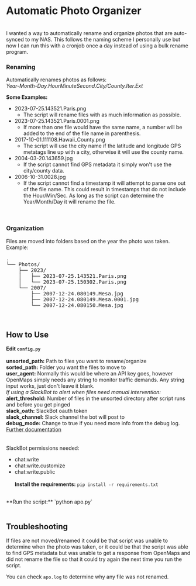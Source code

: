 # Automatic Photo Organizer
<br>
I wanted a way to automatically rename and organize photos that are auto-synced to my NAS. This follows the naming scheme I personally use but now I can run this with a cronjob once a day instead of using a bulk rename program. 

### Renaming
Automatically renames photos as follows:<br>
*Year-Month-Day.HourMinuteSecond.City/County.Iter.Ext*

**Some Examples:**<br>
- 2023-07-25.143521.Paris.png<br>
  - The script will rename files with as much information as possible.<br>
- 2023-07-25.143521.Paris.0001.png<br>
  - If more than one file would have the same name, a number will be added to the end of the file name in parenthesis. <br>
- 2017-10-01.111108.Hawaii_County.png<br> 
  - The script will use the city name if the latitude and longitude GPS metatags line up with a city, otherwise it will use the county name. <br>
- 2004-03-20.143659.jpg<br> 
  - If the script cannot find GPS metadata it simply won't use the city/county data. <br>
- 2006-10-31.0028.jpg<br>
  - If the script cannot find a timestamp it will attempt to parse one out of the file name. This could result in timestamps that do not include the Hour/Min/Sec. As long as the script can determine the Year/Month/Day it will rename the file. <br>
<br>

### Organization
Files are moved into folders based on the year the photo was taken.<br>
Example:
<pre>
.
└── Photos/
    ├── 2023/
    │   ├── 2023-07-25.143521.Paris.png
    │   └── 2023-07-25.150302.Paris.png
    └── 2007/
        ├── 2007-12-24.080149.Mesa.jpg 
        ├── 2007-12-24.080149.Mesa.0001.jpg
        └── 2007-12-24.080150.Mesa.jpg
</pre>
<br>

## How to Use
**Edit `config.py`**<br><br>
**unsorted_path:** Path to files you want to rename/organize<br>
**sorted_path:** Folder you want the files to move to<br>
**user_agent:** Normally this would be where an API key goes, however OpenMaps simply needs any string to monitor traffic demands.  Any string input works, just don't leave it blank.<br>
_If using a SlackBot to alert when files need manual intervention:_<br>
**alert_threshold:** Number of files in the unsorted directory after script runs and before you get pinged<br>
**slack_oath:** SlackBot oauth token<br>
**slack_channel:** Slack channel the bot will post to<br>
**debug_mode:** Change to true if you need more info from the debug log.  [Further documentation](https://geopy.readthedocs.io/en/stable/index.html?highlight=user_agent)<br>
<br><br>
SlackBot permissions needed:<br>
- chat:write
- chat:write.customize
- chat:write.public
<br><br>
**Install the requirements:** `pip install -r requirements.txt`<br>
<br>
**Run the script:** `python apo.py`<br>
<br>

## Troubleshooting
If files are not moved/renamed it could be that script was unable to determine when the photo was taken, or it could be that the script was able to find GPS metadata but was unable to get a response from OpenMaps and did not rename the file so that it could try again the next time you run the script. 

You can check `apo.log` to determine why any file was not renamed.


